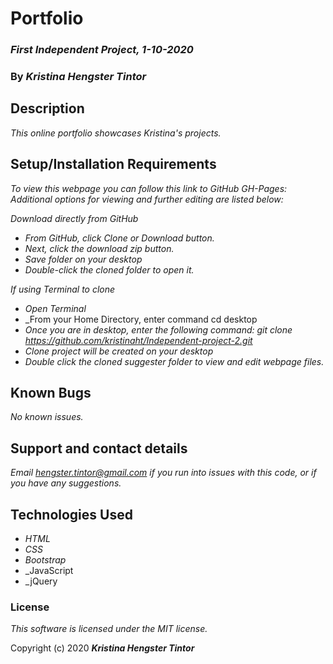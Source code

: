 
# Portfolio

### _First Independent Project, 1-10-2020_

### By _**Kristina Hengster Tintor**_

## Description

_This online portfolio showcases Kristina's projects._

## Setup/Installation Requirements

_To view this webpage you can follow this link to GitHub GH-Pages: Additional options for viewing and further editing are listed below:_

_Download directly from GitHub_
* _From GitHub, click Clone or Download button._
* _Next, click the download zip button._
* _Save folder on your desktop_
* _Double-click the cloned folder to open it._



_If using Terminal to clone_
* _Open Terminal_
* _From your Home Directory, enter command cd desktop
* _Once you are in desktop, enter the following command: git clone https://github.com/kristinaht/Independent-project-2.git_
* _Clone project will be created on your desktop_
* _Double click the cloned suggester folder to view and edit webpage files._


## Known Bugs

_No known issues._

## Support and contact details

_Email hengster.tintor@gmail.com if you run into issues with this code, or if you have any suggestions._

## Technologies Used

* _HTML_
* _CSS_
* _Bootstrap_
* _JavaScript
* _jQuery

### License

*This software is licensed under the MIT license.*

Copyright (c) 2020 **_Kristina Hengster Tintor_**

